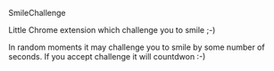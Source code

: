 SmileChallenge

Little Chrome extension which challenge you to smile ;-)

In random moments it may challenge you to smile by some number of seconds. If you accept challenge it will countdwon :-)
